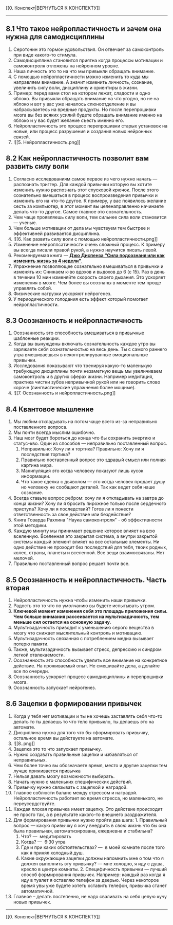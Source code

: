 [[0. Конспект|ВЕРНУТЬСЯ К КОНСПЕКТУ]] 
___
## 8.1 Что такое нейропластичность и зачем она нужна для самодисциплины
1.  Серотонин это гормон удовольствия. Он отвечает за самоконтроль при виде какого-то стимула.
2.  Самодисциплина становится приятна когда процессы мотивации и самоконтроля отложены на нейронном уровне.
2.  Наша личность это то на что мы привыкли обращать внимание.
3.  С помощью нейропластичности можно изменить то куда мы направляем внимание. А значит изменить личность, сознание, увеличить силу воли, дисциплину и ориентиры в жизни.
4.  Пример: перед вами стол на котором лежат, сладости и одно яблоко. Вы привыкли обращать внимание на что угодно, но не на яблоко и вот у вас уже началось слюноотделение и вы набрасываетесь на вредные продукты. Но после перепрошивки мозга вы без всяких усилий будете обращать внимание именно на яблоко и у вас будет желание съесть именно его.
5.  Нейропластичность это процесс перепрошивки старых установок на новые, или процесс разрушения и создания новых нейронных связей.
6.  ![[5. Нейропластичность.png]]
## 8.2 Как нейропластичность позволит вам развить силу воли
1.  Согласно исследованиям самое первое из чего нужно начать — распознать триггер. Для каждой привычки которую вы хотите изменить нужно распознать этот спусковой крючок. После этого сознательно вмешаться в процесс воспроизведения привычки и изменить его на что-то другое. К примеру, у вас появилось желание сесть за компьютер, в этот момент вы целенаправленно начинаете делать что-то другое. Самое главное это сознательность.
2.  Чем чаще проявляешь силу воли, тем сильнее сила воли становится — ученые.
3.  Чем больше мотивации от дела мы чувствуем тем быстрее и эффективней развивается дисциплина.
4.  ![[6. Как развить силу воли с помощью нейропластичности.png]]
5.  Изменение нейроплсатичности очень сложный процесс. К примеру вы всегда писали правой рукой, а нужно научится писать левой.
6.  Рекомендуемая книга — [**Джо Диспенза “Сила подсознаня или как изменить жизнь за 4 недели"**.](https://www.evernote.com/shard/s35/sh/9d26c5c7-4099-4ea1-80ad-9e0d8152e96e/10f68d4c73c4efd1/res/d99a2068-6538-4a0c-b6aa-8b933414ba0e)
7.  Упражнение позволяющее сознательно вмешиваться в привычки и изменять их: Снижаем к-во вдохов и выдохов до 6 (с 15). Раз в день в течении 10 мин изменяйте скорость своего дыхания. Это ускоряет изменения в мозге. Чем более вы осознаны в моменте тем проще управлять собой. 
8. Физические нагрузки ускоряют нейрогенез. 
9. У периодического голодания есть эффект который помогает нейропластичности.
## 8.3 Осознанность и нейропластичность
1.  Осознанность это способность вмешиваться в привычные шаблонные реакции.
2.  Когда вы вынуждены включать сознательность каждое утро вы заряжаете себя сознательностью на весь день. Ты с самого раннего утра вмешиваешься в неконтролируванные эмоциональные привычки.
3.  Исследования показывают что тренируя какую-то маленькую требующую дисциплины почти незаметную вещь мы увеличиваем самоконтроль и в других сферах жизни. Например медитация, практика чистки зубов непривычной рукой или не говорить слово короче (лингвистические упражнения более мощные).
4.  ![[7. Осознанность и нейропластичность.png]]
## 8.4 Квантовое мышление
1.  Мы любим откладывать на потом чаще всего из-за неправильно поставленного вопроса.
2.  Мы почти всегда мыслим ошибочно.
3.  Наш мозг будет бороться до конца что бы сохранить энергию и статус-кво. Один из способов — неправильно поставленный вопрос.
    1.  Неправильно: Хочу ли я тортика? Правильно: Хочу ли я последствия тортика?
    2.  Правильно поставленный вопрос это здравый смысл или полная картина мира. 
    3.  Манипуляция это когда человеку показуют лишь кусок информации.
    4.  Что такое сделка с дьяволом — это когда человек продает душу но человеку не сообщают деталей. Так как ведет себя наше сознание.
4.  Всегда ставьте вопрос ребром: хочу ли я откладывать на завтра до конца жизни? Хочу ли я бросить пирожное только после сердечного приступа? Хочу ли я последствий? Готов ли я понести ответственность за свое действие или бездействие?
5.  Книга Говарда Рахлина "Наука самоконтроля" - об эффективности этой методики.
6.  Каждую минуту мы принимает решение которое влияет на всю вселенную.  Вселенная это закрытая система, а внутри закрытой системы каждый элемент влияет на все остальные элементы. Ни одно действие не проходит без последствий для тебя, твоих родных, колес, страны, планеты и вселенной. Все вещи взаимосвязаны. Нет мелочей.
7.  Правильно поставленный вопрос решает почти все.
## 8.5 Осознанность и нейропластичность. Часть вторая
1.  Нейропластичность нужна чтобы изменить наши привычки.
2.  Радость это то что по умолчанию вы будете испытывать утром.
3.  **Ключевой момент изменения себя это площадь приложения силы. Чем больше внимания рассеивается на мультизадачность, тем меньше сил остается на основную задачу.**
4.  Мультизадачность приводит к уменьшению серого вещества в мозгу что снижает мыслительный контроль и мотивацию. 
5.  Мультизадачность связанная с потреблением медиа вызывает потерю памяти. 
6.  Также, мультизадачность вызывает стресс, депрессию и синдром легкой отвлекаемости. 
7.  Осознанность это способность уделить все внимание на конкретное действие. На проживаемый опыт. Не смешивайте дела, а делайте все по очереди.
8.  Осознанность ускоряет процесс самодисциплины и перепрошивки мозга.
9.  Осознанность запускает нейрогенез.
## 8.6 Зацепки в формировании привычек
1.  Когда у тебя нет мотивации и ты не хочешь заставлять себя что-то делать то ты делаешь то что тело привыкло, ты делаешь это на автомате.
2.  Дисциплина нужна для того что бы сформировать привычку, остальное время вы действуете на автомате.
3. ![[8..png]]
4.  Зацепка это то что запускает привычку.
5.  Нужно создавать правильные зацепки и избавляться от неправильных.
6.  Чем более точно вы обозначаете время, место и другие зацепки тем лучше приживается привычка
7.  Нельзя давать мозгу возможности выбирать.
8.  Начать нужно с маленьких специфических действий.
9.  Привычку нужно связывать с зацепкой и наградой.
10.  Главное соблюсти баланс между стрессом и наградой. Нейропластичность работает во время стресса, но маленького, не переусердствуйте.
11.  Каждая плохая привычка имеет зацепку. Это действие происходит не просто так, а в результате какого-то внешнего раздражителя.
12.  Для формирования привычки нужно пройти два шага:
    1.  Правильный вопрос — какую привычку я хочу внедрить в свою жизнь что бы она была правильная, автоматизирована, ежедневна и стабильна?
        1.  Что? —  медитировать
        2.  Когда? —  6:30 утра
        3.  Где и при каких обстоятельствах? —  в моей комнате после того как я принял холодный душ.
        4.  Какие окружающие зацепки должны напомнить мне о том что я должен выполнить эту привычку? — мне холодно, я иду с душа, кресло в центре комнаты.
    2.  Специфичность привычки — лучший способ формирования привычек. Например: каждый раз когда я иду в туалет я оставляю телефон за дверью. Через некоторое время увы уже будете хотеть оставить телефон, привычка станет автоматичной.
13. Главное – делать постепенно, не надо сваливать на себя целую кучу новых привычек.
---
[[0. Конспект|ВЕРНУТЬСЯ К КОНСПЕКТУ]]